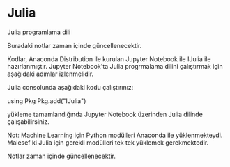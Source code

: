 # Julia
Julia programlama dili 

Buradaki notlar zaman içinde güncellenecektir. 

Kodlar, Anaconda Distribution ile kurulan Jupyter Notebook ile IJulia ile hazırlanmıştır. 
Jupyter Notebook'ta Julia progrmalama dilini çalıştırmak için aşağıdaki adımlar izlenmelidir. 

Julia consolunda aşağıdaki kodu çalıştırınız: 

using Pkg
Pkg.add("IJulia") 

yükleme tamamlandığında Jupyter Notebook üzerinden Julia dilinde çalışabilirsiniz. 

Not: Machine Learning için Python modülleri Anaconda ile yüklenmekteydi. Malesef ki 
Julia için gerekli modülleri tek tek yüklemek gerekmektedir. 

Notlar zaman içinde güncellenecektir. 
